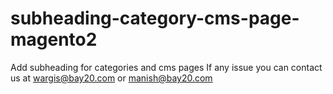 # subheading-category-cms-page-magento2
Add subheading for categories and cms pages
If any issue you can contact us at wargis@bay20.com or manish@bay20.com
